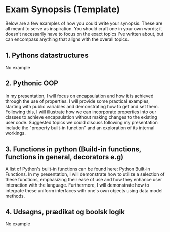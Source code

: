 # Exam Synopsis (Template)

Below are a few examples of how you could write your synopsis. These are all meant to serve as inspiration. You should craft one in your own words; it doesn't necessarily have to focus on the exact topics I've written about, but can encompass anything that aligns with the overall topics.

## 1. Pythons datastructures
No example

## 2. Pythonic OOP
In my presentation, I will focus on encapsulation and how it is achieved through the use of properties. I will provide some practical examples, starting with public variables and demonstrating how to get and set them. Following this, I will illustrate how we can incorporate properties into our classes to achieve encapsulation without making changes to the existing user code. Suggested topics we could discuss following my presentation include the "property built-in function" and an exploration of its internal workings.

## 3. Functions in python (Build-in functions, functions in general, decorators e.g)
A list of Python's built-in functions can be found here: Python Built-in Functions.
In my presentation, I will demonstrate how to utilize a selection of these functions, emphasizing their ease of use and how they enhance user interaction with the language. Furthermore, I will demonstrate how to integrate these uniform interfaces with one's own objects using data model methods. 

## 4. Udsagns, prædikat og boolsk logik
No example




